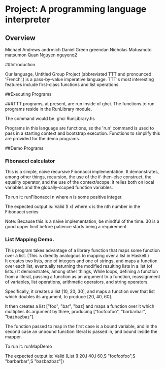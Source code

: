 # Project: A programming language interpreter
## Overview

Michael Andrews andrmich
Daniel Green greendan
Nicholas Matusmoto matsumon
Quan Nguyen nguyenq2

##Introduction

Our language, Untitled Group Project (abbreviated TTT and pronounced 'French',)
is a pass-by-value imperative language.  TTT's most interesting features include
first-class functions and list operations.

##Executing Programs

###TTT programs, at present, are run inside of ghci.  The functions to run programs
reside in the RunLibrary module.

The command would be:
	ghci RunLibrary.hs

Programs in this language are functions, so the 'run' command is used to pass
in a starting context and bootstrap execution.  Functions to simplify this
are provided for the demo programs.

##Demo Programs

### Fibonacci calculator

This is a simple, naive recursive Fibonacci implementation.  It demonstrates,
among other things, recursion, the use of the if-then-else construct, the equality
operator, and the use of the context/scope: it relies both on local variables and
the globally-scoped function variables.

To run it:
	runFibonacci n
		where n is some positive integer.

The expected output is:
	Valid (I x)
		where x is the nth number in the Fibonacci series

Note: Because this is a naive implementation, be mindful of the time.  30 is a
good upper limit before patience starts being a requirement.

### List Mapping Demo.

This program takes advantage of a library function that maps some function over
a list.  (This is directly analogous to mapping over a list in Haskell.)  
It creates two lists, one of integers and one of strings, and maps
a function over each list, eventually returning the modified resulting lists in
a list (of lists.)  It demonstrates, among other things, While loops, defining a
function from a literal, passing a function as an argument to a function,
reassignment of variables, list operations, arithmetic operators, and string
operators.

Specifically, it creates a list [10, 20, 30], and maps a function over that list
which doubles its argument, to produce [20, 40, 60].

It then creates a list ["foo", "bar", "baz] and maps a function over it which
multiplies its argument by three, producing 
["foofoofoo", "barbarbar", "bazbazbaz"].

The function passed to map in the first case is a bound variable, and in the
second case an unbound function literal is passed in, and bound inside the mapper.

To run it:
	runMapDemo

The expected output is:
	Valid (List [I 20,I 40,I 60,S "foofoofoo",S "barbarbar",S "bazbazbaz"])
